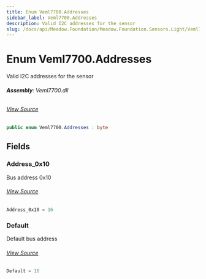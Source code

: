 ```yaml
---
title: Enum Veml7700.Addresses
sidebar_label: Veml7700.Addresses
description: Valid I2C addresses for the sensor
slug: /docs/api/Meadow.Foundation/Meadow.Foundation.Sensors.Light/Veml7700.Addresses
---
```

# Enum Veml7700.Addresses
Valid I2C addresses for the sensor

###### **Assembly**: Veml7700.dll
###### [View Source](https://github.com/WildernessLabs/Meadow.Foundation.git/blob/develop/Source/Meadow.Foundation.Peripherals/Sensors.Light.Veml7700/Driver/Veml7700.Addresses.cs#L8)
```csharp title="Declaration"
public enum Veml7700.Addresses : byte
```
## Fields
### Address_0x10
Bus address 0x10
###### [View Source](https://github.com/WildernessLabs/Meadow.Foundation.git/blob/develop/Source/Meadow.Foundation.Peripherals/Sensors.Light.Veml7700/Driver/Veml7700.Addresses.cs#L13)
```csharp title="Declaration"
Address_0x10 = 16
```
### Default
Default bus address
###### [View Source](https://github.com/WildernessLabs/Meadow.Foundation.git/blob/develop/Source/Meadow.Foundation.Peripherals/Sensors.Light.Veml7700/Driver/Veml7700.Addresses.cs#L17)
```csharp title="Declaration"
Default = 16
```
